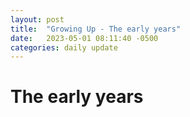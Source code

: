 ```yaml
---
layout: post
title:  "Growing Up - The early years"
date:   2023-05-01 08:11:40 -0500
categories: daily update
---
```

# The early years


